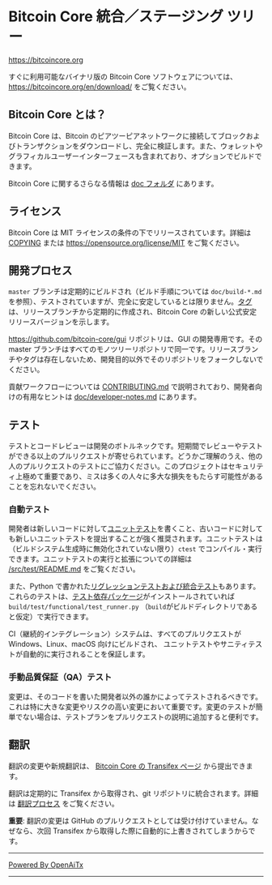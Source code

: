 Bitcoin Core 統合／ステージング ツリー
=====================================

https://bitcoincore.org

すぐに利用可能なバイナリ版の Bitcoin Core ソフトウェアについては、
https://bitcoincore.org/en/download/ をご覧ください。

Bitcoin Core とは？
---------------------

Bitcoin Core は、Bitcoin のピアツーピアネットワークに接続してブロックおよびトランザクションをダウンロードし、完全に検証します。また、ウォレットやグラフィカルユーザーインターフェースも含まれており、オプションでビルドできます。

Bitcoin Core に関するさらなる情報は [doc フォルダ](/doc) にあります。

ライセンス
-------

Bitcoin Core は MIT ライセンスの条件の下でリリースされています。詳細は [COPYING](COPYING) または https://opensource.org/license/MIT をご覧ください。

開発プロセス
-------------------

`master` ブランチは定期的にビルドされ（ビルド手順については `doc/build-*.md` を参照）、テストされていますが、完全に安定しているとは限りません。[タグ](https://github.com/bitcoin/bitcoin/tags) は、リリースブランチから定期的に作成され、Bitcoin Core の新しい公式安定リリースバージョンを示します。

https://github.com/bitcoin-core/gui リポジトリは、GUI の開発専用です。その master ブランチはすべてのモノツリーリポジトリで同一です。リリースブランチやタグは存在しないため、開発目的以外でそのリポジトリをフォークしないでください。

貢献ワークフローについては [CONTRIBUTING.md](CONTRIBUTING.md) で説明されており、開発者向けの有用なヒントは [doc/developer-notes.md](doc/developer-notes.md) にあります。

テスト
-------

テストとコードレビューは開発のボトルネックです。短期間でレビューやテストができる以上のプルリクエストが寄せられています。どうかご理解のうえ、他の人のプルリクエストのテストにご協力ください。このプロジェクトはセキュリティ上極めて重要であり、ミスは多くの人々に多大な損失をもたらす可能性があることを忘れないでください。

### 自動テスト

開発者は新しいコードに対して[ユニットテスト](src/test/README.md)を書くこと、古いコードに対しても新しいユニットテストを提出することが強く推奨されます。ユニットテストは（ビルドシステム生成時に無効化されていない限り）`ctest` でコンパイル・実行できます。ユニットテストの実行と拡張についての詳細は [/src/test/README.md](/src/test/README.md) をご覧ください。

また、Python で書かれた[リグレッションテストおよび統合テスト](/test)もあります。
これらのテストは、[テスト依存パッケージ](/test)がインストールされていれば `build/test/functional/test_runner.py`
（`build`がビルドディレクトリであると仮定）で実行できます。

CI（継続的インテグレーション）システムは、すべてのプルリクエストが Windows、Linux、macOS 向けにビルドされ、
ユニットテストやサニティテストが自動的に実行されることを保証します。

### 手動品質保証（QA）テスト

変更は、そのコードを書いた開発者以外の誰かによってテストされるべきです。これは特に大きな変更やリスクの高い変更において重要です。変更のテストが簡単でない場合は、テストプランをプルリクエストの説明に追加すると便利です。

翻訳
------------

翻訳の変更や新規翻訳は、
[Bitcoin Core の Transifex ページ](https://www.transifex.com/bitcoin/bitcoin/) から提出できます。

翻訳は定期的に Transifex から取得され、git リポジトリに統合されます。詳細は [翻訳プロセス](doc/translation_process.md) をご覧ください。

**重要**: 翻訳の変更は GitHub のプルリクエストとしては受け付けていません。なぜなら、次回 Transifex から取得した際に自動的に上書きされてしまうからです。

---

[Powered By OpenAiTx](https://github.com/OpenAiTx/OpenAiTx)

---